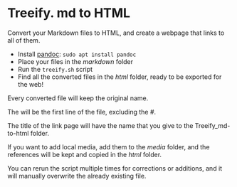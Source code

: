 # Treeify. md to HTML
Convert your Markdown files to HTML, and create a webpage that links to all of them.

+ Install [pandoc](https://pandoc.org/): `sudo apt install pandoc`
+ Place your files in the *markdown* folder
+ Run the `treeify.sh` script
+ Find all the converted files in the *html* folder, ready to be exported for the web!

Every converted file will keep the original name. 

The <title></title> will be the first line of the file, excluding the #. 

The title of the link page will have the name that you give to the Treeify_md-to-html folder.

If you want to add local media, add them to the *media* folder, and the references will be kept and copied in the *html* folder. 

You can rerun the script multiple times for corrections or additions, and it will manually overwrite the already existing file. 

